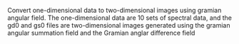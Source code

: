 Convert one-dimensional data to two-dimensional images using gramian angular field. 
The one-dimensional data are 10 sets of spectral data, and the gd0 and gs0 files are two-dimensional images generated using the gramian angular summation field and the Gramian anglar difference field
